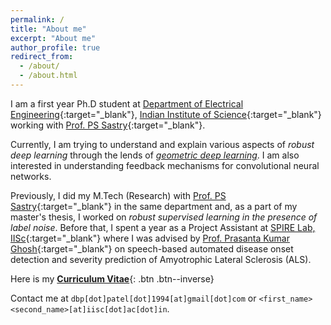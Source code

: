 ```yaml
---
permalink: /
title: "About me"
excerpt: "About me"
author_profile: true
redirect_from: 
  - /about/
  - /about.html
---
```


I am a first year Ph.D student at [Department of Electrical Engineering](http://www.ee.iisc.ac.in){:target="_blank"}, [Indian Institute of Science](https://iisc.ac.in/){:target="_blank"} working with [Prof. PS Sastry](http://www.ee.iisc.ac.in/faculty/sastry/index.php){:target="_blank"}.

Currently, I am trying to understand and explain various aspects of _robust deep learning_ through the lends of _[geometric deep learning](https://geometricdeeplearning.com)_. I am also interested in understanding feedback mechanisms for convolutional neural networks.

Previously, I did my M.Tech (Research) with [Prof. PS Sastry](http://www.ee.iisc.ac.in/faculty/sastry/index.php){:target="_blank"} in the same department and, as a part of my master's thesis, I worked on _robust supervised learning in the presence of label noise_. Before that, I spent a year as a Project Assistant at [SPIRE Lab, IISc](https://spire.ee.iisc.ac.in/spire/index.php){:target="_blank"} where I was advised by [Prof. Prasanta Kumar Ghosh](http://www.ee.iisc.ac.in/new/people/faculty/prasantg/){:target="_blank"} on speech-based automated disease onset detection and severity prediction of Amyotrophic Lateral Sclerosis (ALS).

Here is my [__Curriculum Vitae__](\files\deep-patel-cv.pdf){: .btn .btn--inverse}

Contact me at `dbp[dot]patel[dot]1994[at]gmail[dot]com` or `<first_name><second_name>[at]iisc[dot]ac[dot]in`.
